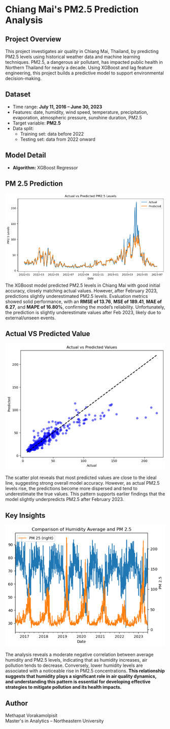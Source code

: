 # Chiang Mai's PM2.5 Prediction Analysis

## Project Overview
This project investigates air quality in Chiang Mai, Thailand, by predicting PM2.5 levels using historical weather data and machine learning techniques. PM2.5, a dangerous air pollutant, has impacted public health in Northern Thailand for nearly a decade. Using XGBoost and lag feature engineering, this project builds a predictive model to support environmental decision-making.

## Dataset
- Time range: **July 11, 2016 – June 30, 2023**
- Features: date, humidity, wind speed, temperature, precipitation, evaporation, atmospheric pressure, sunshine duration, PM2.5
- Target variable: **PM2.5**
- Data split: 
  - Training set: data before 2022
  - Testing set: data from 2022 onward

## Model Detail
- **Algorithm:** XGBoost Regressor

## PM 2.5 Prediction
![PM2.5 Prediction](https://github.com/MethapatV/Chiang-Mai-s-PM2.5-Prediction-Analysis-/blob/main/download.png?raw=true)
The XGBoost model predicted PM2.5 levels in Chiang Mai with good initial accuracy, closely matching actual values. However, after February 2023, predictions slightly underestimated PM2.5 levels. Evaluation metrics showed solid performance, with an **RMSE of 13.76**, **MSE of 189.41**, **MAE of 6.27**, and **MAPE of 16.80%**, confirming the model’s reliability. Unfortunately, the prediction is slightly underestimate values after Feb 2023, likely due to external/unseen events.

## Actual VS Predicted Value

![Actual VS Predict](https://github.com/MethapatV/Chiang-Mai-s-PM2.5-Prediction-Analysis-/blob/main/actual%20vs%20predicted.png)
  
The scatter plot reveals that most predicted values are close to the ideal line, suggesting strong overall model accuracy. However, as actual PM2.5 levels rise, the predictions become more dispersed and tend to underestimate the true values. This pattern supports earlier findings that the model slightly underpredicts PM2.5 after February 2023.

## Key Insights
![Humidity](https://github.com/MethapatV/Chiang-Mai-s-PM2.5-Prediction-Analysis-/blob/main/humid.png)

The analysis reveals a moderate negative correlation between average humidity and PM2.5 levels, indicating that as humidity increases, air pollution tends to decrease. Conversely, lower humidity levels are associated with a noticeable rise in PM2.5 concentrations. **This relationship suggests that humidity plays a significant role in air quality dynamics, and understanding this pattern is essential for developing effective strategies to mitigate pollution and its health impacts.**

## Author
Methapat Vorakamolpisit  
Master's in Analytics – Northeastern University
